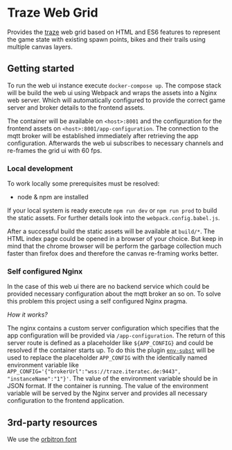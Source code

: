 # Traze Web Grid

Provides the [traze](https://github.com/iteratec/traze) web grid based on HTML and ES6 features to represent the game state with existing spawn points, bikes and their trails using multiple canvas layers.

## Getting started

To run the web ui instance execute `docker-compose up`. The compose stack will be build the web ui using Webpack and wraps the assets into a Nginx web server. Which will automatically configured to provide the correct game server and broker details to the frontend assets.

The container will be available on `<host>:8001` and the configuration for the frontend assets on `<host>:8001/app-configuration`. The connection to the mqtt broker will be established immediately after retrieving the app configuration. Afterwards the web ui subscribes to necessary channels and re-frames the grid ui with 60 fps.  

### Local development

To work locally some prerequisites must be resolved:
* node & npm are installed

If your local system is ready execute `npm run dev` or `npm run prod` to build the static assets. For further details look into the `webpack.config.babel.js`.

After a successful build the static assets will be available at `build/*`. The HTML index page could be opened in a browser of your choice. But keep in mind that the chrome browser will be perform the garbage collection much faster than firefox does and therefore the canvas re-framing works better.

### Self configured Nginx

In the case of this web ui there are no backend service which could be provided necessary configuration about the mqtt broker an so on. To solve this problem this project using a self configured Nginx pragma.

*How it works?*

The nginx contains a custom server configuration which specifies that the app configuration will be provided via `/app-configuration`. The return of this server route is defined as a placeholder like `${APP_CONFIG}` and could be resolved if the container starts up. To do this the plugin [`env-subst`](https://www.gnu.org/software/gettext/manual/html_node/envsubst-Invocation.html) will be used to replace the placeholder `APP_CONFIG` with the identically named environment variable like `APP_CONFIG='{"brokerUrl":"wss://traze.iteratec.de:9443", "instanceName":"1"}'`. The value of the environment variable should be in JSON format. If the container is running. The value of the environment variable will be served by the Nginx server and provides all necessary configuration to the frontend application.  

## 3rd-party resources
We use the [orbitron font](https://github.com/theleagueof/orbitron)
